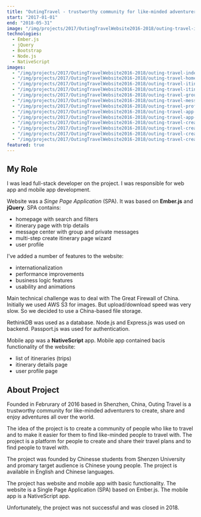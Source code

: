 ```yaml
---
title: "OutingTravel - trustworthy community for like-minded adventurers"
start: "2017-01-01"
end: "2018-05-31"
image: "/img/projects/2017/OutingTravelWebsite2016-2018/outing-travel-index.png"
technologies:
  - Ember.js
  - jQuery
  - Bootstrap
  - Node.js
  - NativeScript
images:
  - "/img/projects/2017/OutingTravelWebsite2016-2018/outing-travel-index.png"
  - "/img/projects/2017/OutingTravelWebsite2016-2018/outing-travel-home.png"
  - "/img/projects/2017/OutingTravelWebsite2016-2018/outing-travel-itinerary.png"
  - "/img/projects/2017/OutingTravelWebsite2016-2018/outing-travel-itinerary-edit.png"
  - "/img/projects/2017/OutingTravelWebsite2016-2018/outing-travel-group-message.png"
  - "/img/projects/2017/OutingTravelWebsite2016-2018/outing-travel-message-center.png"
  - "/img/projects/2017/OutingTravelWebsite2016-2018/outing-travel-profile.png"
  - "/img/projects/2017/OutingTravelWebsite2016-2018/outing-travel-app-itinerary.png"
  - "/img/projects/2017/OutingTravelWebsite2016-2018/outing-travel-app-profile.png"
  - "/img/projects/2017/OutingTravelWebsite2016-2018/outing-travel-create-step1.png"
  - "/img/projects/2017/OutingTravelWebsite2016-2018/outing-travel-create-step2.png"
  - "/img/projects/2017/OutingTravelWebsite2016-2018/outing-travel-create-step3.png"
  - "/img/projects/2017/OutingTravelWebsite2016-2018/outing-travel-create-done.png"
featured: true
---
```


## My Role

I was lead full-stack developer on the project. I was responsible for web app and mobile app development.

Website was a _Singe Page Application_ (SPA). It was based on **Ember.js** and **jQuery**. SPA contains:

- homepage with search and filters
- itinerary page with trip details
- message center with group and private messages
- multi-step create itinerary page wizard
- user profile

I've added a number of features to the website:

- internationalization
- performance improvements
- business logic features
- usability and animations

Main technical challenge was to deal with The Great Firewall of China. Initially we used AWS S3 for images. But upload/download speed was very slow. So we decided to use a China-based file storage.

RethinkDB was used as a database. Node.js and Express.js was used on backend. Passport.js was used for authentication.

Mobile app was a **NativeScript** app. Mobile app contained bacis functionality of the website:

- list of itineraries (trips)
- itinerary details page
- user profile page

## About Project

Founded in Februrary of 2016 based in Shenzhen, China, Outing Travel is a trustworthy community for like-minded adventurers to create, share and enjoy adventures all over the world.

The idea of the project is to create a community of people who like to travel and to make it easier for them to find like-minded people to travel with. The project is a platform for people to create and share their travel plans and to find people to travel with.

The project was founded by Chinesse students from Shenzen University and promary target audience is Chinese young people. The project is available in English and Chinese languages.

The project has website and mobile app with basic functionality. The website is a Single Page Application (SPA) based on Ember.js. The mobile app is a NativeScript app.

Unfortunately, the project was not successful and was closed in 2018.
